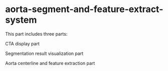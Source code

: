# aorta-segment-and-feature-extract-system
This part includes three parts:

CTA display part

Segmentation result visualization  part

Aorta centerline and feature extraction part

